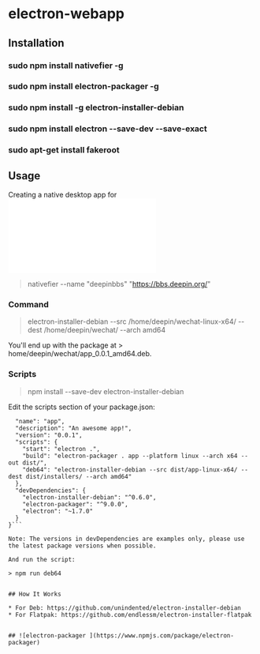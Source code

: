 # electron-webapp

## Installation


### sudo npm install nativefier -g
### sudo npm install electron-packager -g
### sudo npm install -g electron-installer-debian
### sudo npm install electron --save-dev --save-exact
### sudo apt-get install fakeroot



## Usage


Creating a native desktop app for ![deepin bbs](bbs.deepin.org)

> nativefier --name "deepinbbs" "https://bbs.deepin.org/"

### Command

> electron-installer-debian --src /home/deepin/wechat-linux-x64/ --dest /home/deepin/wechat/ --arch amd64

You'll end up with the package at > home/deepin/wechat/app_0.0.1_amd64.deb.

### Scripts

> npm install --save-dev electron-installer-debian

Edit the scripts section of your package.json:

``` {
  "name": "app",
  "description": "An awesome app!",
  "version": "0.0.1",
  "scripts": {
    "start": "electron .",
    "build": "electron-packager . app --platform linux --arch x64 --out dist/",
    "deb64": "electron-installer-debian --src dist/app-linux-x64/ --dest dist/installers/ --arch amd64"
  },
  "devDependencies": {
    "electron-installer-debian": "^0.6.0",
    "electron-packager": "^9.0.0",
    "electron": "~1.7.0"
  }
}```

Note: The versions in devDependencies are examples only, please use the latest package versions when possible.

And run the script:

> npm run deb64


## How It Works

* For Deb: https://github.com/unindented/electron-installer-debian
* For Flatpak: https://github.com/endlessm/electron-installer-flatpak


## ![electron-packager ](https://www.npmjs.com/package/electron-packager)
